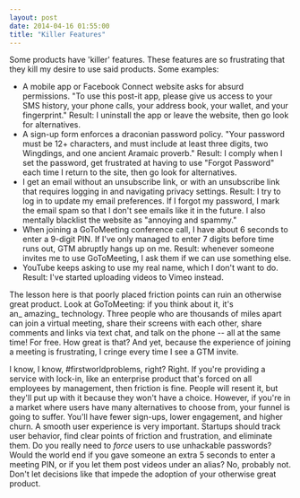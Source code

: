```yaml
---
layout: post
date: 2014-04-16 01:55:00
title: "Killer Features"
---
```


Some products have 'killer' features. These features are so frustrating that they kill my desire to use said products. Some examples:

- A mobile app or Facebook Connect website asks for absurd permissions. "To use this post-it app, please give us access to your SMS history, your phone calls, your address book, your wallet, and your fingerprint." Result: I uninstall the app or leave the website, then go look for alternatives.
- A sign-up form enforces a draconian password policy. "Your password must be 12+ characters, and must include at least three digits, two Wingdings, and one ancient Aramaic proverb." Result: I comply when I set the password, get frustrated at having to use "Forgot Password" each time I return to the site, then go look for alternatives.
- I get an email without an unsubscribe link, or with an unsubscribe link that requires logging in and navigating privacy settings. Result: I try to log in to update my email preferences. If I forgot my password, I mark the email spam so that I don't see emails like it in the future. I also mentally blacklist the website as "annoying and spammy."
- When joining a GoToMeeting conference call, I have about 6 seconds to enter a 9-digit PIN. If I've only managed to enter 7 digits before time runs out, GTM abruptly hangs up on me. Result: whenever someone invites me to use GoToMeeting, I ask them if we can use something else.
- YouTube keeps asking to use my real name, which I don't want to do. Result: I've started uploading videos to Vimeo instead.  

The lesson here is that poorly placed friction points can ruin an otherwise great product. Look at GoToMeeting: if you think about it, it's an_ amazing_ technology. Three people who are thousands of miles apart can join a virtual meeting, share their screens with each other, share comments and links via text chat, and talk on the phone -- all at the same time! For free. How great is that? And yet, because the experience of joining a meeting is frustrating, I cringe every time I see a GTM invite.

I know, I know, #firstworldproblems, right? Right. If you're providing a service with lock-in, like an enterprise product that's forced on all employees by management, then friction is fine. People will resent it, but they'll put up with it because they won't have a choice. However, if you're in a market where users have many alternatives to choose from, your funnel is going to suffer. You'll have fewer sign-ups, lower engagement, and higher churn. A smooth user experience is very important. Startups should track user behavior, find clear points of friction and frustration, and eliminate them. Do you really need to _force_ users to use unhackable passwords? Would the world end if you gave someone an extra 5 seconds to enter a meeting PIN, or if you let them post videos under an alias? No, probably not. Don't let decisions like that impede the adoption of your otherwise great product.